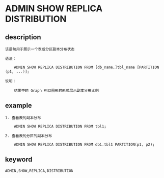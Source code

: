 <!-- 
Licensed to the Apache Software Foundation (ASF) under one
or more contributor license agreements.  See the NOTICE file
distributed with this work for additional information
regarding copyright ownership.  The ASF licenses this file
to you under the Apache License, Version 2.0 (the
"License"); you may not use this file except in compliance
with the License.  You may obtain a copy of the License at

  http://www.apache.org/licenses/LICENSE-2.0

Unless required by applicable law or agreed to in writing,
software distributed under the License is distributed on an
"AS IS" BASIS, WITHOUT WARRANTIES OR CONDITIONS OF ANY
KIND, either express or implied.  See the License for the
specific language governing permissions and limitations
under the License.
-->

# ADMIN SHOW REPLICA DISTRIBUTION
## description

    该语句用于展示一个表或分区副本分布状态

    语法：

        ADMIN SHOW REPLICA DISTRIBUTION FROM [db_name.]tbl_name [PARTITION (p1, ...)];

    说明：

        结果中的 Graph 列以图形的形式展示副本分布比例
        
## example

    1. 查看表的副本分布

        ADMIN SHOW REPLICA DISTRIBUTION FROM tbl1;

    2. 查看表的分区的副本分布

        ADMIN SHOW REPLICA DISTRIBUTION FROM db1.tbl1 PARTITION(p1, p2);

## keyword
    ADMIN,SHOW,REPLICA,DISTRIBUTION

